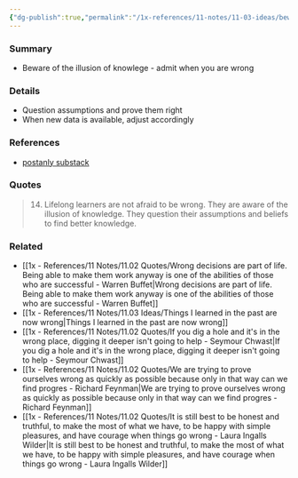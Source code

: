 ```yaml
---
{"dg-publish":true,"permalink":"/1x-references/11-notes/11-03-ideas/beware-of-the-illusion-of-knowlege-admit-when-you-are-wrong/","title":"Beware of the illusion of knowlege - admit when you are wrong","created":"2024-11-24T10:07:56.844+03:00","updated":"2024-11-24T17:48:48.802+03:00"}
---
```



### Summary
- Beware of the illusion of knowlege - admit when you are wrong

### Details
- Question assumptions and prove them right
- When new data is available, adjust accordingly

### References
- [postanly substack](https://postanly.substack.com/p/50-habits-of-lifelong-learners-the)

### Quotes
> 14. Lifelong learners are not afraid to be wrong. They are aware of the illusion of knowledge. They question their assumptions and beliefs to find better knowledge.

### Related
- [[1x - References/11 Notes/11.02 Quotes/Wrong decisions are part of life. Being able to make them work anyway is one of the abilities of those who are successful - Warren Buffet\|Wrong decisions are part of life. Being able to make them work anyway is one of the abilities of those who are successful - Warren Buffet]]
- [[1x - References/11 Notes/11.03 Ideas/Things I learned in the past are now wrong\|Things I learned in the past are now wrong]]
- [[1x - References/11 Notes/11.02 Quotes/If you dig a hole and it's in the wrong place, digging it deeper isn't going to help - Seymour Chwast\|If you dig a hole and it's in the wrong place, digging it deeper isn't going to help - Seymour Chwast]]
- [[1x - References/11 Notes/11.02 Quotes/We are trying to prove ourselves wrong as quickly as possible because only in that way can we find progres - Richard Feynman\|We are trying to prove ourselves wrong as quickly as possible because only in that way can we find progres - Richard Feynman]]
- [[1x - References/11 Notes/11.02 Quotes/It is still best to be honest and truthful, to make the most of what we have, to be happy with simple pleasures, and have courage when things go wrong - Laura Ingalls Wilder\|It is still best to be honest and truthful, to make the most of what we have, to be happy with simple pleasures, and have courage when things go wrong - Laura Ingalls Wilder]]